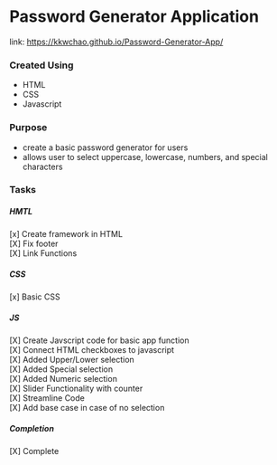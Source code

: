 # Password Generator Application

link: https://kkwchao.github.io/Password-Generator-App/ 

### Created Using
* HTML
* CSS
* Javascript

### Purpose
- create a basic password generator for users
- allows user to select uppercase, lowercase, numbers, and special characters

### Tasks

##### HMTL
[x] Create framework in HTML <br />
[X] Fix footer <br />
[X] Link Functions <br />


##### CSS
[x] Basic CSS <br />


##### JS
[X] Create Javscript code for basic app function <br />
[X] Connect HTML checkboxes to javascript <br />
[X] Added Upper/Lower selection <br />
[X] Added Special selection <br />
[X] Added Numeric selection <br />
[X] Slider Functionality with counter <br />
[X] Streamline Code <br />
[X] Add base case in case of no selection <br />


##### Completion
[X] Complete <br />